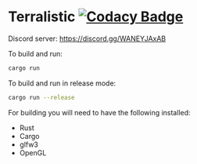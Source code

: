 # Terralistic [![Codacy Badge](https://app.codacy.com/project/badge/Grade/e351ded73fe64d2f9ce9f6dc1807a019)](https://www.codacy.com/gh/Zorz42/Terralistic/dashboard?utm_source=github.com&amp;utm_medium=referral&amp;utm_content=Zorz42/Terralistic&amp;utm_campaign=Badge_Grade)

Discord server: https://discord.gg/WANEYJAxAB

To build and run:

```bash
cargo run
```

To build and run in release mode:

```bash
cargo run --release
```

For building you will need to have the following installed:
- Rust
- Cargo
- glfw3
- OpenGL
